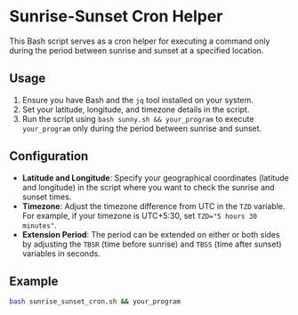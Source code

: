 # Sunrise-Sunset Cron Helper

This Bash script serves as a cron helper for executing a command only during the period between sunrise and sunset at a specified location.

## Usage

1. Ensure you have Bash and the `jq` tool installed on your system.
2. Set your latitude, longitude, and timezone details in the script.
3. Run the script using `bash sunny.sh && your_program` to execute `your_program` only during the period between sunrise and sunset.

## Configuration

- **Latitude and Longitude**: Specify your geographical coordinates (latitude and longitude) in the script where you want to check the sunrise and sunset times.
- **Timezone**: Adjust the timezone difference from UTC in the `TZD` variable. For example, if your timezone is UTC+5:30, set `TZD="5 hours 30 minutes"`.
- **Extension Period**: The period can be extended on either or both sides by adjusting the `TBSR` (time before sunrise) and `TBSS` (time after sunset) variables in seconds.

## Example

```bash
bash sunrise_sunset_cron.sh && your_program

